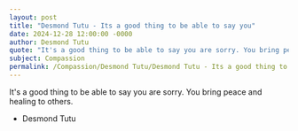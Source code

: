 ```yaml
---
layout: post
title: "Desmond Tutu - Its a good thing to be able to say you"
date: 2024-12-28 12:00:00 -0000
author: Desmond Tutu
quote: "It's a good thing to be able to say you are sorry. You bring peace and healing to others."
subject: Compassion
permalink: /Compassion/Desmond Tutu/Desmond Tutu - Its a good thing to be able to say you
---
```


It's a good thing to be able to say you are sorry. You bring peace and healing to others.

- Desmond Tutu
